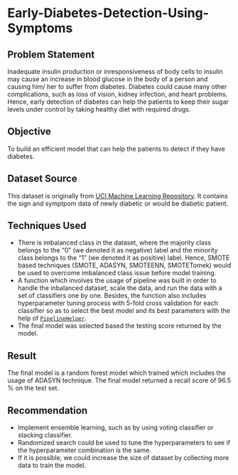 # Early-Diabetes-Detection-Using-Symptoms
## Problem Statement
Inadequate insulin production or inresponsiveness of body cells to insulin may cause an increase in blood glucose in the body of a person and causing him/ her to suffer from diabetes. Diabetes could cause many other complications, such as loss of vision, kidney infection, and heart problems. Hence, early detection of diabetes can help the patients to keep their sugar levels under control by taking healthy diet with required drugs.

## Objective
To build an efficient model that can help the patients to detect if they have diabetes.

## Dataset Source
This dataset is originally from <a href="https://archive.ics.uci.edu/ml/datasets/Early+stage+diabetes+risk+prediction+dataset.#">UCI Machine Learning Repository</a>. It contains the sign and symptpom data of newly diabetic or would be diabetic patient.

## Techniques Used 
* There is imbalanced class in the dataset, where the majority class belongs to the “0” (we denoted it as negative) label and the minority class belongs to the “1” (we denoted it as positive) label. Hence, SMOTE based techniques (SMOTE, ADASYN, SMOTEENN, SMOTETomek) would be used to overcome imbalanced class issue before model training.
* A function which involves the usage of pipeline was built in order to handle the inbalanced dataset, scale the data, and run the data with a set of classifiers one by one. Besides, the function also includes hyperparameter tuning process with 5-fold cross validation for each classifier so as to select the best model and its best parameters with the help of <a href="https://pypi.org/project/pipelinehelper/">`PipelineHelper`</a>.
* The final model was selected based the testing score returned by the model. 

## Result
The final model is a random forest model which trained which includes the usage of ADASYN technique. The final model returned a recall score of 96.5 % on the test set. 

## Recommendation
* Implement ensemble learning, such as by using voting classifier or stacking classifier.
* Randomized search could be used to tune the hyperparameters to see if the hyperparameter combination is the same.
* If it is possible, we could increase the size of dataset by collecting more data to train the model. 
